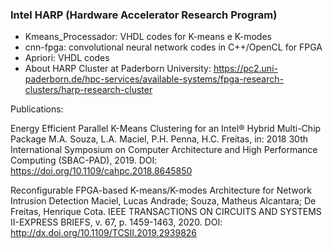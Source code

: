 ### Intel HARP (Hardware Accelerator Research Program)

- Kmeans_Processador: VHDL codes for K-means e K-modes
- cnn-fpga: convolutional neural network codes in C++/OpenCL for FPGA
- Apriori: VHDL codes
- About HARP Cluster at Paderborn University: https://pc2.uni-paderborn.de/hpc-services/available-systems/fpga-research-clusters/harp-research-cluster

Publications:

Energy Efficient Parallel K-Means Clustering for an Intel® Hybrid Multi-Chip Package
M.A. Souza, L.A. Maciel, P.H. Penna, H.C. Freitas, in: 2018 30th International Symposium on Computer Architecture and High Performance Computing (SBAC-PAD), 2019.
DOI: https://doi.org/10.1109/cahpc.2018.8645850

Reconfigurable FPGA-based K-means/K-modes Architecture for Network Intrusion Detection
Maciel, Lucas Andrade; Souza, Matheus Alcantara; De Freitas, Henrique Cota. IEEE TRANSACTIONS ON CIRCUITS AND SYSTEMS II-EXPRESS BRIEFS, v. 67, p. 1459-1463, 2020.
DOI: http://dx.doi.org/10.1109/TCSII.2019.2939826
